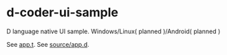 # d-coder-ui-sample
D language native UI sample. Windows/Linux( planned )/Android( planned ) 

See [app.t]().
See [source/app.d]().
